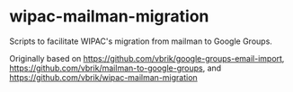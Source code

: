 # wipac-mailman-migration
Scripts to facilitate WIPAC's migration from mailman to Google Groups.

Originally based on <https://github.com/vbrik/google-groups-email-import>,
<https://github.com/vbrik/mailman-to-google-groups>, and <https://github.com/vbrik/wipac-mailman-migration>
